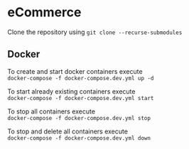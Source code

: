 # eCommerce

Clone the repository using `git clone --recurse-submodules`

## Docker

To create and start docker containers execute  
`docker-compose -f docker-compose.dev.yml up -d`

To start already existing containers execute  
`docker-compose -f docker-compose.dev.yml start`

To stop all containers execute  
`docker-compose -f docker-compose.dev.yml stop`

To stop and delete all containers execute  
`docker-compose -f docker-compose.dev.yml down`
